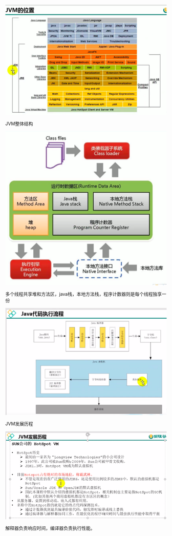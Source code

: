 ![image-20210815160929147](base.assets/image-20210815160929147.png)

JVM整体结构

![image-20210815161024347](base.assets/image-20210815161024347.png)

多个线程共享堆和方法区，java栈，本地方法栈，程序计数器则是每个线程独享一份

![image-20210815170328118](base.assets/image-20210815170328118.png)

JVM发展历程

![image-20210815170523350](base.assets/image-20210815170523350.png)

解释器负责响应时间，编译器负责执行性能。

